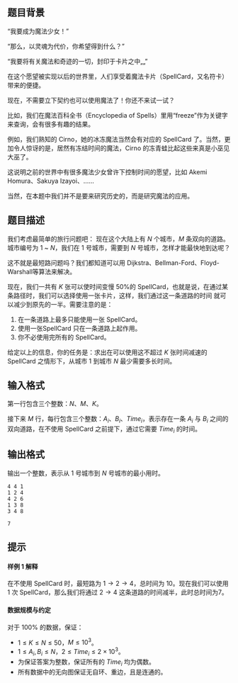 ## 题目背景
“我要成为魔法少女！”

“那么，以灵魂为代价，你希望得到什么？”

“我要将有关魔法和奇迹的一切，封印于卡片之中„„”

在这个愿望被实现以后的世界里，人们享受着魔法卡片（SpellCard，又名符卡）带来的便捷。

现在，不需要立下契约也可以使用魔法了！你还不来试一试？

比如，我们在魔法百科全书（Encyclopedia of Spells）里用“freeze”作为关键字来查询，会有很多有趣的结果。

例如，我们熟知的 Cirno，她的冰冻魔法当然会有对应的 SpellCard 了。当然，更加令人惊讶的是，居然有冻结时间的魔法，Cirno 的冻青蛙比起这些来真是小巫见大巫了。

这说明之前的世界中有很多魔法少女曾许下控制时间的愿望，比如 Akemi Homura、Sakuya Izayoi、……

当然，在本题中我们并不是要来研究历史的，而是研究魔法的应用。

## 题目描述
我们考虑最简单的旅行问题吧： 现在这个大陆上有 $N$ 个城市，$M$ 条双向的道路。城市编号为 $1$ ~ $N$，我们在 $1$ 号城市，需要到 $N$ 号城市，怎样才能最快地到达呢？

这不就是最短路问题吗？我们都知道可以用 Dijkstra、Bellman-Ford、Floyd-Warshall等算法来解决。

现在，我们一共有 $K$ 张可以使时间变慢 50%的 SpellCard，也就是说，在通过某条路径时，我们可以选择使用一张卡片，这样，我们通过这一条道路的时间 就可以减少到原先的一半。需要注意的是：

1. 在一条道路上最多只能使用一张 SpellCard。
2. 使用一张SpellCard 只在一条道路上起作用。
3. 你不必使用完所有的 SpellCard。

给定以上的信息，你的任务是：求出在可以使用这不超过 $K$ 张时间减速的 SpellCard 之情形下，从城市 $1$ 到城市 $N$ 最少需要多长时间。

## 输入格式
第一行包含三个整数：$N$、$M$、$K$。

接下来 $M$ 行，每行包含三个整数：$A_i$、$B_i$、$Time_i$，表示存在一条  $A_i$ 与 $B_i$ 之间的双向道路，在不使用 SpellCard 之前提下，通过它需要 $Time_i$ 的时间。

## 输出格式
输出一个整数，表示从 $1$ 号城市到 $N$ 号城市的最小用时。

```input1
4 4 1 
1 2 4 
4 2 6 
1 3 8 
3 4 8 

```

```output1
7
```

## 提示
#### 样例 1 解释

在不使用 SpellCard 时，最短路为 $1 \to 2 \to 4$，总时间为 10。现在我们可以使用 1 次 SpellCard，那么我们将通过 $2 \to 4$ 这条道路的时间减半，此时总时间为7。

#### 数据规模与约定

对于 $100\%$ 的数据，保证：

- $1 \leq K \leq N \leq 50$，$M \leq 10^3$。
- $1 \leq A_i,B_i \leq N$，$2 \leq Time_i \leq 2 \times 10^3$。
- 为保证答案为整数，保证所有的 $Time_i$ 均为偶数。
- 所有数据中的无向图保证无自环、重边，且是连通的。

